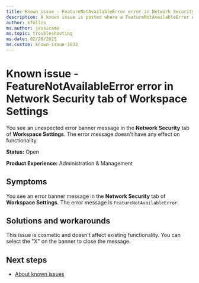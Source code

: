 ```yaml
---
title: Known issue - FeatureNotAvailableError error in Network Security tab of Workspace Settings
description: A known issue is posted where a FeatureNotAvailableError error in Network Security tab of Workspace Settings.
author: kfollis
ms.author: jessicamo
ms.topic: troubleshooting  
ms.date: 02/28/2025
ms.custom: known-issue-1033
---
```


# Known issue - FeatureNotAvailableError error in Network Security tab of Workspace Settings

You see an unexpected error banner message in the **Network Security** tab of **Workspace Settings**. The error message doesn't have any effect on functionality.

**Status:** Open

**Product Experience:** Administration & Management

## Symptoms

You see an error banner message in the **Network Security** tab of **Workspace Settings**. The error message is `FeatureNotAvailableError`.

## Solutions and workarounds

This issue is cosmetic and doesn't affect existing functionality. You can select the "X" on the banner to close the message.

## Next steps

- [About known issues](https://support.fabric.microsoft.com/known-issues)
